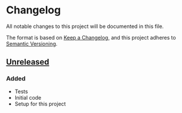 # Changelog
All notable changes to this project will be documented in this file.

The format is based on [Keep a Changelog](https://keepachangelog.com/en/1.0.0/),
and this project adheres to [Semantic Versioning](https://semver.org/spec/v2.0.0.html).

## [Unreleased]
### Added
- Tests
- Initial code
- Setup for this project

[Unreleased]: https://github.com/Ionaru/web-server/compare/d563dcd...HEAD
